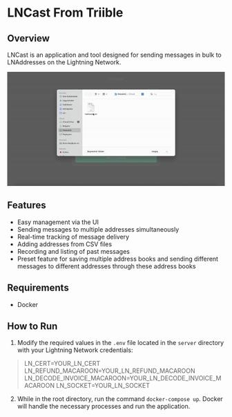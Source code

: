 
# LNCast From Triible

## Overview

LNCast is an application and tool designed for sending messages in bulk to LNAddresses on the Lightning Network.

![LNCast](https://github.com/triible/LNCast/blob/main/public/lncast.gif?raw=true)

## Features

-   Easy management via the UI
-   Sending messages to multiple addresses simultaneously
-   Real-time tracking of message delivery
-   Adding addresses from CSV files
-   Recording and listing of past messages
-   Preset feature for saving multiple address books and sending different messages to different addresses through these address books

## Requirements

- Docker

## How to Run

1. Modify the required values in the `.env` file located in the `server` directory with your Lightning Network credentials:

>  LN_CERT=YOUR_LN_CERT
>  LN_REFUND_MACAROON=YOUR_LN_REFUND_MACAROON
>  LN_DECODE_INVOICE_MACAROON=YOUR_LN_DECODE_INVOICE_MACAROON
>  LN_SOCKET=YOUR_LN_SOCKET

2. While in the root directory, run the command `docker-compose up`. Docker will handle the necessary processes and run the application.
